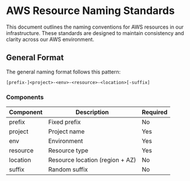 # AWS Resource Naming Standards

This document outlines the naming conventions for AWS resources in our infrastructure. These standards are designed to maintain consistency and clarity across our AWS environment.

## General Format

The general naming format follows this pattern:

```console
[prefix-]<project>-<env>-<resource>-<location>[-suffix]
```

### Components

| Component | Description                     | Required |
| --------- | ------------------------------- | -------- |
| prefix    | Fixed prefix                    | No       |
| project   | Project name                    | Yes      |
| env       | Environment                     | Yes      |
| resource  | Resource type                   | Yes      |
| location  | Resource location (region + AZ) | No       |
| suffix    | Random suffix                   | No       |
